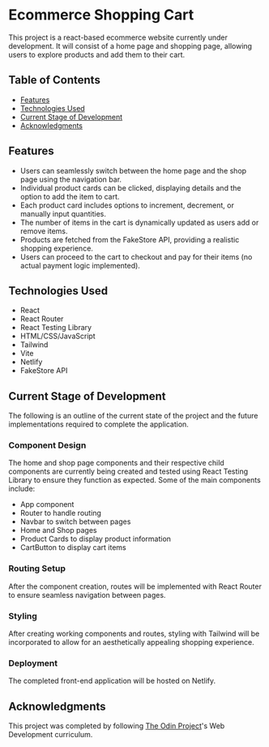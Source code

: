 # Ecommerce Shopping Cart

This project is a react-based ecommerce website currently under development. It will consist of a home page and shopping page, allowing users to explore products and add them to their cart.

## Table of Contents
- [Features](#features)
- [Technologies Used](#technologies-used)
- [Current Stage of Development](#current-stage-of-development)
- [Acknowledgments](#acknowledgments)

## Features

- Users can seamlessly switch between the home page and the shop page using the navigation bar.
- Individual product cards can be clicked, displaying details and the option to add the item to cart.
- Each product card includes options to increment, decrement, or manually input quantities.
- The number of items in the cart is dynamically updated as users add or remove items.
- Products are fetched from the FakeStore API, providing a realistic shopping experience.
- Users can proceed to the cart to checkout and pay for their items (no actual payment logic implemented).

## Technologies Used

  - React
  - React Router
  - React Testing Library
  - HTML/CSS/JavaScript
  - Tailwind
  - Vite
  - Netlify
  - FakeStore API

## Current Stage of Development

The following is an outline of the current state of the project and the future implementations required to complete the application.

### Component Design
The home and shop page components and their respective child components are currently being created and tested using React Testing Library to ensure they function as expected. Some of the main components include:
- App component 
- Router to handle routing
- Navbar to switch between pages
- Home and Shop pages
- Product Cards to display product information
- CartButton to display cart items

### Routing Setup
After the component creation, routes will be implemented with React Router to ensure seamless navigation between pages. 

### Styling
After creating working components and routes, styling with Tailwind will be incorporated to allow for an aesthetically appealing shopping experience. 

### Deployment
The completed front-end application will be hosted on Netlify.

## Acknowledgments

This project was completed by following [The Odin Project](https://www.theodinproject.com/)'s Web Development curriculum.
